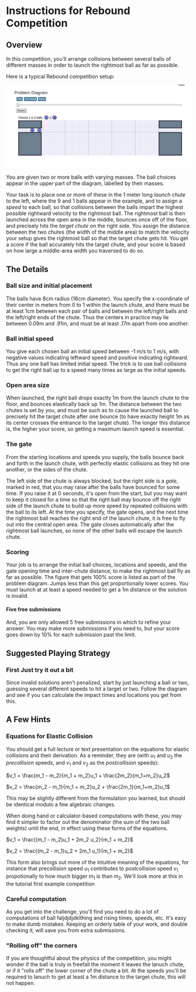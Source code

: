 # Instructions for Rebound Competition

## Overview
In this competition, you'll arrange collisions between several balls of different masses in order to launch the rightmost ball as far as possible.

Here is a typical Rebound competition setup:

![Rebound Layout](./ReboundLayout.png)

You are given two or more balls with varying masses.  The ball choices appear in the upper part of the diagram,  labelled by their masses.

Your task is to place one or more of these in the 1 meter long *launch chute* to the left, where the 9 and 1 balls appear in the example, and to assign a *speed* to each ball, so that collisions between the balls impart the highest possible rightward velocity to the rightmost ball.  The rightmost ball is then launched across the open area in the middle, bounces once off of the floor, and precisely hits the *target chute* on the right side.  You assign the distance between the two chutes (the width of the middle area) to match the velocity your setup gives the rightmost ball so that the target chute gets hit.  You get a score if the ball accurately hits the target chute, and your score is based on how large a middle-area width you traversed to do so.

## The Details

### Ball size and initial placement
The balls have 8cm radius (16cm diameter).  You specify the x-coordinate of their center in meters from 0 to 1 within the launch chute, and there must be at least 1cm between each pair of balls and between the left/right balls and the left/right ends of the chute.  Thus the centers in practice may lie between 0.09m and .91m, and must be at least .17m apart from one another.

### Ball initial speed
You give each chosen ball an initial speed between -1 m/s to 1 m/s, with negative values indicating leftward speed and positive indicating rightward.  Thus any one ball has limited initial speed.  The trick is to use ball collisions to get the right ball up to a speed many times as large as the initial speeds.

### Open area size
When launched, the right ball drops exactly 1m from the launch chute to the floor, and bounces elastically back up 1m.  The distance between the two chutes is set by *you*, and must be such as to cause the launched ball to precisely hit the target chute after one bounce (to have exactly height 1m as its center crosses the entrance to the target chute).  The longer this distance is, the higher your score, so getting a maximum launch speed is essential.

### The gate
From the starting locations and speeds you supply, the balls bounce back and forth in the launch chute, with perfectly elastic collisions as they hit one another, or the sides of the chute. 

The left side of the chute is always blocked, but the right side is a *gate*, marked in red, that you may raise after the balls have bounced for some time.  If you raise it at 0 seconds, it's open from the start, but you may want to keep it closed for a time so that the right ball may bounce off the right side of the launch chute to build up more speed by repeated collisions with the ball to its left.  At the time you specify, the gate opens, and the next time the rightmost ball reaches the right end of the launch chute, it is free to fly out into the central open area.  The gate closes automatically after the rightmost ball launches, so none of the other balls will escape the launch chute.

### Scoring
Your job is to arrange the initial ball choices, locations and speeds, and the gate opening time and inter-chute distance, to make the rightmost ball fly as far as possible.  The figure that gets 100% score is listed as part of the problem diagram.  Jumps less than this get proportionally lower scores.  You must 
launch at at least a speed needed to get a 1m distance or the solution is
invalid.

#### Five free submissions
And, you are only allowed 5 free submissions in which to refine your answer.  You may make more submissions if you need to, but your score goes down by 10% for each submission past the limit.

## Suggested Playing Strategy
### First Just try it out a bit
Since invalid solutions aren't penalized, start by just launching a ball or two, guessing several different speeds to hit a target or two.  Follow the diagram and see if you can calculate the impact times and locations you get from this.

## A Few Hints
### Equations for Elastic Collision
You should get a full lecture or text presentation on the equations for elastic
collisions and their derivation.  As a reminder, they are (with $u_1$ and
$u_2$ the *precollision* speeds, and $v_1$ and $v_2$ as the *postcollision*
speeds):

$v_1 = \frac{m_1 - m_2}{m_1 + m_2}u_1 + \frac{2m_2}{m_1+m_2}u_2$

$v_2 = \frac{m_2 - m_1}{m_1 + m_2}u_2 + \frac{2m_1}{m_1+m_2}u_1$

This may be slightly different from the formulation you learned, but should
be identical modulo a few algebraic changes.

When doing hand or calculator-based computations with these, you may find it
simpler to factor out the denominator (the sum of the two ball weights) until
the end, in effect using these forms of the equations.

$v_1 = \frac{(m_1 - m_2)u_1 + 2m_2 u_2}{m_1 + m_2}$

$v_2 = \frac{(m_2 - m_1)u_2 + 2m_1 u_1}{m_1 + m_2}$

This form also brings out more of the intuitive meaning of the equations, for instance that precollision speed $u_1$ contributes to postcollision speed 
$v_1$ propotionally to how much bigger $m_1$ is than $m_2$.  We'll look more
at this in the tutorial first example competition

### Careful computation
As you get into the challenge, you'll find you need to do a lot of computations of ball faljdjdjdklthing and rising times, speeds, etc.  It's easy to make dumb mistakes.  Keeping an orderly table of your work, and double checking it, will save you from extra submissions.

### "Rolling off" the corners
If you are thoughtful about the physics of the competition, you might wonder if
the ball is truly in freefall the moment it leaves the lanuch chute, or if it
"rolls off" the lower corner of the chute a bit.  At the speeds you'll be
required to lanuch to get at least a 1m distance to the target chute, this
will not happen.
